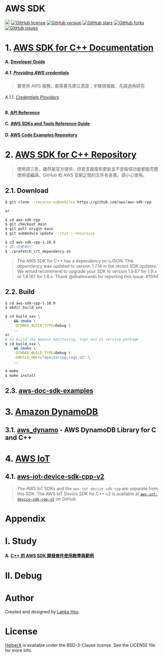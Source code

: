 # AWS SDK
[![](https://img.shields.io/badge/Powered%20by-lankahsu%20-brightgreen.svg)](https://github.com/lankahsu520/HelperX)
[![GitHub license][license-image]][license-url]
[![GitHub version][version-image]][version-url]
[![GitHub stars][stars-image]][stars-url]
[![GitHub forks][forks-image]][forks-url]
[![GitHub issues][issues-image]][issues-image]


[license-image]: https://img.shields.io/github/license/lankahsu520/HelperX.svg
[license-url]: https://github.com/lankahsu520/HelperX/blob/master/LICENSE
[version-image]: https://img.shields.io/github/package-json/v/lankahsu520/HelperX.svg
[version-url]: https://github.com/lankahsu520/HelperX/blob/master/package-json
[stars-image]: https://img.shields.io/github/stars/lankahsu520/HelperX.svg
[stars-url]: https://github.com/lankahsu520/HelperX/stargazers
[forks-image]: https://img.shields.io/github/forks/lankahsu520/HelperX.svg
[forks-url]: https://github.com/lankahsu520/HelperX/network
[issues-image]: https://img.shields.io/github/issues/lankahsu520/HelperX.svg
[issues-url]: https://github.com/lankahsu520/HelperX/issues

# 1. [AWS SDK for C++ Documentation](https://docs.aws.amazon.com/sdk-for-cpp/index.html)

#### A. [Developer Guide](https://docs.aws.amazon.com/sdk-for-cpp/v1/developer-guide/index.html)

##### A.1. [Providing AWS credentials](https://docs.aws.amazon.com/sdk-for-cpp/v1/developer-guide/credentials.html)

> 要使用 AWS 服務，都需要先建立憑證；步驟很複雜，先跳過再研究

###### A.1.1. [Credentials Providers](https://github.com/aws/aws-sdk-cpp/blob/master/Docs/Credentials_Providers.md)

#### B. [API Reference](http://sdk.amazonaws.com/cpp/api/LATEST/index.html)

#### C. [AWS SDKs and Tools Reference Guide](https://docs.aws.amazon.com/sdkref/latest/guide/index.html)

#### D. [AWS Code Examples Repository](https://github.com/awsdocs/aws-doc-sdk-examples)

# 2. [AWS SDK for C++ Repository](https://github.com/aws/aws-sdk-cpp)

> 使用請三思，雖然是官方提供，但是支援度和更新並不是每個功能都能完整使用或編譯。GitHub 和 AWS 官網之間的文件有差異，請小心使用。

## 2.1. Download

```bash
$ git clone --recurse-submodules https://github.com/aws/aws-sdk-cpp

or

$ cd aws-sdk-cpp
$ git checkout main
$ git pull origin main
$ git submodule update --init --recursive
```

```bash
$ cd aws-sdk-cpp-1.10.9
# 請一定要執行
$ ./prefetch_crt_dependency.sh
```

> The AWS SDK for C++ has a dependency on cJSON. This dependency was updated to version 1.7.14 in the recent SDK updates. We would recommend to upgrade your SDK to version 1.9.67 for 1.9.x or 1.8.187 for 1.8.x. Thank @dkalinowski for reporting this issue: #1594

## 2.2. Build


```bash
$ cd aws-sdk-cpp-1.10.9
$ mkdir build_xxx

$ cd build_xxx \
	&& cmake \
	-DCMAKE_BUILD_TYPE=Debug \
	..
or
# to build the Amazon monitoring, logs and S3 service package
$ cd build_xxx \
	&& cmake \
	-DCMAKE_BUILD_TYPE=Debug \
	-DBUILD_ONLY="monitoring;logs;s3" \
	..

$ make
$ make install
```

## 2.3. [aws-doc-sdk-examples](https://github.com/awsdocs/aws-doc-sdk-examples)



# 3. [Amazon DynamoDB](https://docs.aws.amazon.com/zh_tw/amazondynamodb/latest/developerguide/GettingStarted.html)

## 3.1. [aws_dynamo](https://github.com/devicescape/aws_dynamo) - AWS DynamoDB Library for C and C++



# 4. [AWS IoT](https://docs.aws.amazon.com/iot/latest/developerguide/what-is-aws-iot.html)

## 4.1. [aws-iot-device-sdk-cpp-v2](https://github.com/aws/aws-iot-device-sdk-cpp-v2)

 > The AWS IoT SDKs and the `aws-iot-device-sdk-cpp` are separate from this SDK. The AWS IoT Device SDK for C++ v2 is available at [`aws-iot-device-sdk-cpp-v2`](https://github.com/aws/aws-iot-device-sdk-cpp-v2) on GitHub.



# Appendix

# I. Study

#### A. [C++ 的 AWS SDK 開發套件使用教學與範例](https://officeguide.cc/aws-sdk-cpp-installation-tutorial-examples/)

# II. Debug


# Author

Created and designed by [Lanka Hsu](lankahsu@gmail.com).

# License

[HelperX](https://github.com/lankahsu520/HelperX) is available under the BSD-3-Clause license. See the LICENSE file for more info.

